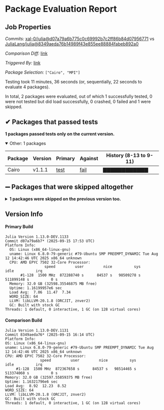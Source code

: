 # Package Evaluation Report

## Job Properties

*Commits:* [xal-0/julia@d07a79a6b775c0c69992b7c2ff86b84d07956771](https://github.com/xal-0/julia/commit/d07a79a6b775c0c69992b7c2ff86b84d07956771) vs [JuliaLang/julia@8349aeda76b14989f43e855ee88884fabeb892a0](https://github.com/JuliaLang/julia/commit/8349aeda76b14989f43e855ee88884fabeb892a0)

*Comparison Diff:* [link](https://github.com/JuliaLang/julia/compare/8349aeda76b14989f43e855ee88884fabeb892a0...xal-0/julia:d07a79a6b775c0c69992b7c2ff86b84d07956771)

*Triggered By:* [link](https://github.com/JuliaLang/julia/pull/59560#issuecomment-3293309727)

*Package Selection:* `["Cairo", "MPI"]`

Testing took 11 minutes, 36 seconds (or, sequentially, 22 seconds to evaluate 4 packages).

In total, 2 packages were evaluated, out of which 1 successfully tested, 0 were not tested but did load successfully, 0 crashed, 0 failed and 1 were skipped.


## ✔ Packages that passed tests

**1 packages passed tests only on the current version.**

<details open><summary>Other: 1 packages</summary>
<p>


| Package | Version | Primary | Against | History (8-13 to 9-11) |
| ------- | ------- | ------- | ------- | ------- |
| Cairo | v1.1.1 | [test](https://s3.amazonaws.com/julialang-reports/nanosoldier/pkgeval/by_hash/d07a79a_vs_8349aed/Cairo.primary.log) | [fail](https://s3.amazonaws.com/julialang-reports/nanosoldier/pkgeval/by_hash/d07a79a_vs_8349aed/Cairo.against.log) | <span class="history">▇▇▇▇▇▇▇▇▇▇▇▇</span> |

</p>
</details>



## ➖ Packages that were skipped altogether

<details><summary><strong>1 packages were skipped on the previous version too.</strong></summary>
<p>

<details open><summary>Package was blacklisted: 1 packages</summary>
<p>


| Package | History (8-13 to 9-11) |
| ------- | ------- |
| [MPI](https://s3.amazonaws.com/julialang-reports/nanosoldier/pkgeval/by_hash/d07a79a_vs_8349aed/MPI.primary.log) | <span class="history">▁▁▁▁▁▁▁▁▁▁▁▁</span> |

</p>
</details>


</p>
</details>


## Version Info

#### Primary Build

```
Julia Version 1.13.0-DEV.1133
Commit d07a79a6b7* (2025-09-15 17:53 UTC)
Platform Info:
  OS: Linux (x86_64-linux-gnu)
  uname: Linux 6.8.0-79-generic #79-Ubuntu SMP PREEMPT_DYNAMIC Tue Aug 12 14:42:46 UTC 2025 x86_64 unknown
  CPU: AMD EPYC 7502 32-Core Processor: 
                  speed         user         nice          sys         idle          irq
       #1-128  1500 MHz  872288740 s      84537 s   98509278 s  511899148 s          0 s
  Memory: 32.0 GB (32598.35546875 MB free)
  Uptime: 1.16199957e6 sec
  Load Avg:  7.06  11.47  7.34
  WORD_SIZE: 64
  LLVM: libLLVM-20.1.8 (ORCJIT, znver2)
  GC: Built with stock GC
Threads: 1 default, 0 interactive, 1 GC (on 128 virtual cores)

```

  #### Comparison Build

  ```
Julia Version 1.13.0-DEV.1131
Commit 8349aeda76* (2025-09-15 16:14 UTC)
Platform Info:
  OS: Linux (x86_64-linux-gnu)
  uname: Linux 6.8.0-79-generic #79-Ubuntu SMP PREEMPT_DYNAMIC Tue Aug 12 14:42:46 UTC 2025 x86_64 unknown
  CPU: AMD EPYC 7502 32-Core Processor: 
                  speed         user         nice          sys         idle          irq
       #1-128  1500 MHz  872367658 s      84537 s   98514465 s  513374060 s          0 s
  Memory: 32.0 GB (32597.55859375 MB free)
  Uptime: 1.16321796e6 sec
  Load Avg:  8.92  12.23  8.52
  WORD_SIZE: 64
  LLVM: libLLVM-20.1.8 (ORCJIT, znver2)
  GC: Built with stock GC
Threads: 1 default, 0 interactive, 1 GC (on 128 virtual cores)

  ```
  <!-- Generated on 2025-09-15T15:04:15.283 -->
